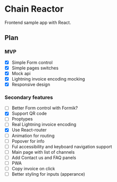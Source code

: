 # Chain Reactor

Frontend sample app with React.

## Plan

### MVP

- [x] Simple Form control
- [x] Simple pages switches
- [x] Mock api
- [x] Lightning invoice encoding mocking
- [x] Responsive design

### Secondary features

- [ ] Better Form control with Formik?
- [x] Support QR code
- [ ] Proptypes
- [ ] Real Lightning invoice encoding
- [x] Use React-router
- [ ] Animation for routing
- [ ] Popover for info
- [ ] Ful accessibility and keyboard navigation support
- [ ] Main page with list of channels
- [ ] Add Contact us and FAQ panels
- [ ] PWA
- [ ] Copy invoice on click
- [ ] Better styling for inputs (apperance)
